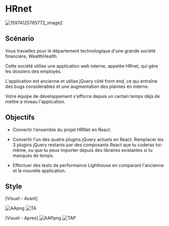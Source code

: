 # HRnet
![15974125765772_image2](https://user-images.githubusercontent.com/94462048/221059998-da1063f8-78ad-4d58-87d9-4bbdb54c6fed.jpg)

## Scénario

Vous travaillez pour le département technologique d'une grande société financière, WealthHealth. 

Cette société utilise une application web interne, appelée HRnet, qui gère les dossiers des employés.

L'application est ancienne et utilise jQuery côté front end, ce qui entraîne des bugs considérables et une augmentation des plaintes en interne.

Votre équipe de développement s'efforce depuis un certain temps déjà de mettre à niveau l'application.


## Objectifs

- Convertir l'ensemble du projet HRNet en React. 

- Convertir l'un des quatre plugins jQuery actuels en React. Remplacer les 3 plugins jQuery restants par des composants React que tu coderas toi-même, ou que tu peux importer depuis des libraires existantes si tu manques de temps. 

- Effectuer des tests de performance Lighthouse en comparant l'ancienne et la nouvelle application. 

## Style

[Visuel - Avant]

![AApng](https://user-images.githubusercontent.com/94462048/221059659-5afa88e1-00f6-4d22-b35d-cceabce66cc6.png)
![TA](https://user-images.githubusercontent.com/94462048/221059711-75065de5-ee4e-4c03-9689-0c175d451444.png)

[Visuel - Apres]
![AAPpng](https://user-images.githubusercontent.com/94462048/221059736-def34b00-fb76-4966-a4de-15a9cd529f57.png)
![TAP](https://user-images.githubusercontent.com/94462048/221059740-b47e6b66-3e8b-4b4f-972f-a327fbc44d61.png)

